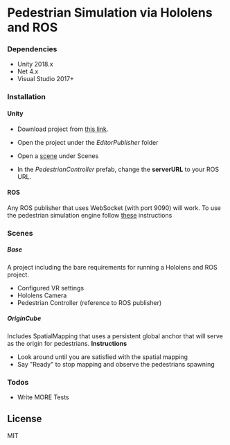 # Pedestrian Simulation via Hololens and ROS

### Dependencies
* Unity 2018.x
* Net 4.x
* Visual Studio 2017+

### Installation

#### Unity
* Download project from [this link](https://bitbucket.org/acl_ford/hololens/downloads/).

* Open the project under the *EditorPublisher* folder
* Open a [scene](#Scenes) under Scenes
* In the *PedestrianController* prefab, change the **serverURL** to your ROS URL.
#### ROS
Any ROS publisher that uses WebSocket (with port 9090) will work. To use the pedestrian simulation engine follow [these](https://github.com/blutjens/pedestrian_simulation) instructions


### Scenes
##### Base 
A project including the bare requirements for running a Hololens and ROS project.
* Configured VR settings
* Hololens Camera
* Pedestrian Controller (reference to ROS publisher)
#####  OriginCube
Includes SpatialMapping that uses a persistent global anchor that will serve as the origin for pedestrians.
**Instructions**
- Look around until you are satisfied with the spatial mapping
- Say "Ready" to stop mapping and observe the pedestrians spawning

### Todos

 - Write MORE Tests

License
----

MIT
